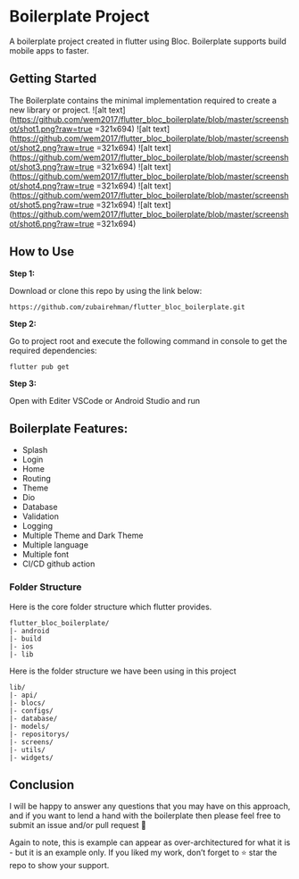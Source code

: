 # Boilerplate Project

A boilerplate project created in flutter using Bloc. Boilerplate supports build mobile apps to faster.

## Getting Started

The Boilerplate contains the minimal implementation required to create a new library or project.
![alt text](https://github.com/wem2017/flutter_bloc_boilerplate/blob/master/screenshot/shot1.png?raw=true =321x694)
![alt text](https://github.com/wem2017/flutter_bloc_boilerplate/blob/master/screenshot/shot2.png?raw=true =321x694)
![alt text](https://github.com/wem2017/flutter_bloc_boilerplate/blob/master/screenshot/shot3.png?raw=true =321x694)
![alt text](https://github.com/wem2017/flutter_bloc_boilerplate/blob/master/screenshot/shot4.png?raw=true =321x694)
![alt text](https://github.com/wem2017/flutter_bloc_boilerplate/blob/master/screenshot/shot5.png?raw=true =321x694)
![alt text](https://github.com/wem2017/flutter_bloc_boilerplate/blob/master/screenshot/shot6.png?raw=true =321x694)
## How to Use 

**Step 1:**

Download or clone this repo by using the link below:

```
https://github.com/zubairehman/flutter_bloc_boilerplate.git
```

**Step 2:**

Go to project root and execute the following command in console to get the required dependencies: 

```
flutter pub get 
```

**Step 3:**

Open with Editer VSCode or Android Studio and run

## Boilerplate Features:

* Splash
* Login
* Home
* Routing
* Theme
* Dio
* Database
* Validation
* Logging
* Multiple Theme and Dark Theme
* Multiple language
* Multiple font
* CI/CD github action

### Folder Structure
Here is the core folder structure which flutter provides.

```
flutter_bloc_boilerplate/
|- android
|- build
|- ios
|- lib
```

Here is the folder structure we have been using in this project

```
lib/
|- api/
|- blocs/
|- configs/
|- database/
|- models/
|- repositorys/
|- screens/
|- utils/
|- widgets/
```

## Conclusion

I will be happy to answer any questions that you may have on this approach, and if you want to lend a hand with the boilerplate then please feel free to submit an issue and/or pull request 🙂

Again to note, this is example can appear as over-architectured for what it is - but it is an example only. If you liked my work, don’t forget to ⭐ star the repo to show your support.
